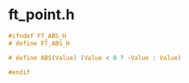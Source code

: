 # ft_point.h

```c
#ifndef FT_ABS_H
# define FT_ABS_H

# define ABS(Value) (Value < 0 ? -Value : Value)

#endif
```
